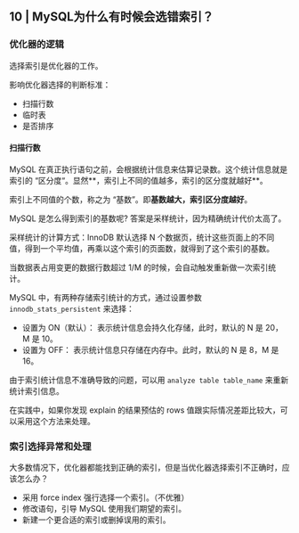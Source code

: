 ## 10 | MySQL为什么有时候会选错索引？



### 优化器的逻辑

选择索引是优化器的工作。

影响优化器选择的判断标准：

- 扫描行数
- 临时表
- 是否排序



#### 扫描行数

MySQL 在真正执行语句之前，会根据统计信息来估算记录数。这个统计信息就是索引的 “区分度“。显然**，索引上不同的值越多，索引的区分度就越好**。

索引上不同值的个数，称之为 “基数”。即**基数越大，索引区分度越好**。



 MySQL 是怎么得到索引的基数呢? 答案是采样统计，因为精确统计代价太高了。



采样统计的计算方式：InnoDB 默认选择 N 个数据页，统计这些页面上的不同值，得到一个平均值，再乘以这个索引的页面数，就得到了这个索引的基数。

当数据表占用变更的数据行数超过 1/M 的时候，会自动触发重新做一次索引统计。



MySQL 中，有两种存储索引统计的方式，通过设置参数 `innodb_stats_persistent` 来选择：

- 设置为 ON（默认）： 表示统计信息会持久化存储，此时，默认的 N 是 20，M 是 10。
- 设置为 OFF： 表示统计信息只存储在内存中。此时，默认的 N 是 8，M 是 16。



由于索引统计信息不准确导致的问题，可以用 `analyze table table_name` 来重新统计索引信息。

在实践中，如果你发现 explain 的结果预估的 rows 值跟实际情况差距比较大，可以采用这个方法来处理。



### 索引选择异常和处理

大多数情况下，优化器都能找到正确的索引，但是当优化器选择索引不正确时，应该怎么办？

- 采用 force index 强行选择一个索引。（不优雅）
- 修改语句，引导 MySQL 使用我们期望的索引。
- 新建一个更合适的索引或删掉误用的索引。



